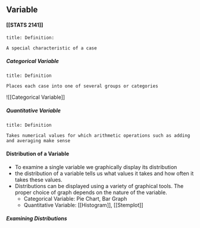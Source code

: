 ## Variable
#### [[STATS 2141]]
```ad-tldr
title: Definition:

A special characteristic of a case
```

##### Categorical Variable
```ad-tldr
title: Definition

Places each case into one of several groups or categories
```
![[Categorical Variable]]

##### Quantitative Variable
```ad-tldr
title: Definition

Takes numerical values for which arithmetic operations such as adding and averaging make sense
```

#### Distribution of a Variable
- To examine a single variable we graphically display its distribution
- the distribution of a variable tells us what values it takes and how often it takes these values.
- Distributions can be displayed using a variety of graphical tools. The proper choice of graph depends on the nature of the variable.
	- Categorical Variable: Pie Chart, Bar Graph
	- Quantitative Variable: [[Histogram]], [[Stemplot]]

##### Examining Distributions

